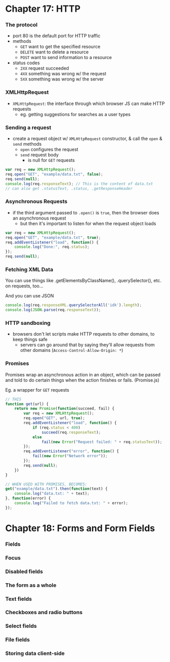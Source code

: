 # Chapter 17: HTTP


### The protocol

* port 80 is the default port for HTTP traffic
* methods
    - `GET` want to get the specified resource
    - `DELETE` want to delete a resource
    - `POST` want to send information to a resource
* status codes
    -  `2XX` request succeeded
    -  `4XX` something was wrong w/ the request
    -  `5XX` something was wrong w/ the server


### XMLHttpRequest

* `XMLHttpRequest`: the interface through which browser JS can make HTTP requests
    - eg. getting suggestions for searches as a user types


### Sending a request

* create a request object w/ `XMLHttpRequest` constructor, & call the `open` & `send` methods
    - `open` configures the request
    - `send` request body
        + is null for `GET` requests

```javascript
var req = new XMLHttpRequest();
req.open("GET", "example/data.txt", false);
req.send(null);
console.log(req.responseText); // This is the content of data.txt
// can also get .statusText, .status, .getResponseHeader
```


### Asynchronous Requests

* if the third argument passed to `.open()` is `true`, then the browser does an asynchronous request
    - but then it's important to listen for when the request object loads

```javascript
var req = new XMLHttpRequest();
req.open("GET", "example/data.txt", true);
req.addEventListener("load", function() {
    console.log("Done:", req.status);
});
req.send(null);
```


### Fetching XML Data

You can use things like .getElementsByClassName(), .querySelector(), etc. on requests, too...

And you can use JSON

```javascript
console.log(req.responseXML.querySelectorAll('idk').length);
console.log(JSON.parse(req.responseText));
```


### HTTP sandboxing

* browsers don't let scripts make HTTP requests to other domains, to keep things safe
    - servers can go around that by saying they'll allow requests from other domains (`Access-Control-Allow-Origin: *`)


### Promises

Promises wrap an asynchronous action in an object, which can be passed and told to do certain things when the action finishes or fails. (Promise.js)

Eg. a wrapper for `GET` requests

```javascript
// THIS 
function get(url) {
    return new Promise(function(succeed, fail) {
        var req = new XMLHttpRequest();
        req.open("GET", url, true);
        req.addEventListener("load", function() {
            if (req.status < 400)
                succeed(req.responseText);
            else
                fail(new Error("Request failed: " + req.statusText));
        });
        req.addEventListener("error", function() {
            fail(new Error("Network error"));
        });
        req.send(null);
    })
}

// WHEN USED WITH PROMISES, BECOMES:
get("example/data.txt").then(function(text) {
    console.log("data.txt: " + text);
}, function(error) {
    console.log("Failed to fetch data.txt: " + error);
});
```



# Chapter 18: Forms and Form Fields

### Fields

### Focus

### Disabled fields

### The form as a whole

### Text fields

### Checkboxes and radio buttons

### Select fields

### File fields

### Storing data client-side

